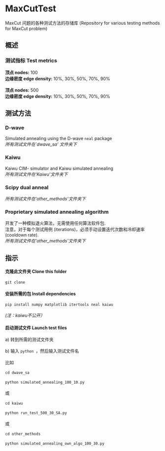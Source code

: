 # MaxCutTest
 MaxCut 问题的各种测试方法的存储库 (Repository for various testing methods for MaxCut problem)

<h2> 概述  </h2>
<h3>测试指标 Test metrics</h3>
 
 
 <b>顶点 nodes:</b> 100
 <br>
 <b>边缘密度 edge density:</b> 10%, 30%, 50%, 70%, 90%
 <br><br>
 <b>顶点 nodes:</b> 500
 <br>
 <b>边缘密度 edge density:</b> 10%, 30%, 50%, 70%, 90%
 
 
<h2>测试方法 </h2>
<h3>D-wave </h3>
Simulated annealing using the D-wave <code>neal</code> package<br>
<em>所有测试文件在`dwave_sa' 文件夹下   </em> 
<br>
<https://github.com/dwavesystems/dwave-neal>

<h3>Kaiwu </h3>
Kaiwu CIM- simulator and Kaiwu simulated annealing  <br>
<em>所有测试文件在‘Kaiwu'文件夹下  </em> 

<h3> Scipy dual anneal </h3>
<em> 所有测试文件在‘other_methods'文件夹下  </em> 
<br>
<https://docs.scipy.org/doc/scipy/reference/generated/scipy.optimize.dual_annealing.html>
<h3> Proprietary simulated annealing algorithm </h3>
 开发了一种模拟退火算法，无需使用任何算法软件包.<br> 注意，对于每个测试用例 (iterations)，必须手动设置迭代次数和冷却速率(cooldown rate).<br>
<em> 所有测试文件在‘other_methods'文件夹下  </em> 

 <h2>指示 </h2>
 <h4>克隆此文件夹 Clone this folder</h4>
   <code>git clone</code>  

<h4>安装所需的包 Install dependencies</h4>
  <code>pip install numpy matplotlib itertools neal kaiwu</code> <br><br>
 <em> (注：kaiwu不公开）</em>
  <h4>启动测试文件 Launch test files </h4>
  a) 转到所需的测试文件夹   <br> <br>
 b) 输入 <code>python </code>，然后输入测试文件名  <br>
<br>
比如 <br><br> 
<code>cd dwave_sa</code><br> <br>
<code>python simulated_annealing_100_10.py</code>
<br><br>
或
<br><br>
<code>cd kaiwu</code><br> <br>
<code>python run_test_500_30_SA.py</code>
<br><br>
或
<br><br>
<code>cd other_methods</code><br> <br>
<code>python simulated_annealing_own_algo_100_30.py</code>
